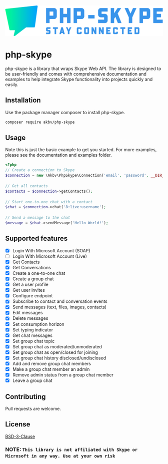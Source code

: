 ![php-skype-logo](/php-skype-logo.png)

# php-skype

php-skype is a library that wraps Skype Web API. The library is designed to be user-friendly and comes with comprehensive documentation and examples to help integrate Skype functionality into projects quickly and easily.

## Installation

Use the package manager composer to install php-skype.

```bash
composer require akbv/php-skype
```

## Usage
Note this is just the basic example to get you started. For more examples, please see the documentation and examples folder.

```php
<?php 
// Create a connection to Skype
$connection = new \Akbv\PhpSkype\Connection('email', 'password', __DIR__ . '/var/session');

// Get all contacts
$contacts = $connection->getContacts();

// Start one-to-one chat with a contact
$chat = $connection->chat('8:live:username');

// Send a message to the chat
$message = $chat->sendMessage('Hello World!');

```

## Supported features

- [x] Login With Microsoft Account (SOAP)
- [ ] Login With Microsoft Account (Live)
- [x] Get Contacts
- [x] Get Conversations
- [x] Create a one-to-one chat
- [x] Create a group chat
- [x] Get a user profile
- [x] Get user invites
- [x] Configure endpoint
- [x] Subscribe to contact and conversation events
- [x] Send messages (text, files, images, contacts)
- [x] Edit messages
- [x] Delete messages
- [x] Set consumption horizon
- [x] Set typing indicator
- [x] Get chat messages
- [x] Set group chat topic
- [x] Set group chat as moderated/unmoderated
- [x] Set group chat as open/closed for joining
- [x] Set group chat history disclosed/undisclosed
- [x] Add and remove group chat members
- [x] Make a group chat member an admin
- [x] Remove admin status from a group chat member
- [x] Leave a group chat

## Contributing

Pull requests are welcome.

## License

[BSD-3-Clause](https://opensource.org/licenses/BSD-3-Clause)

### NOTE: `This library is not affiliated with Skype or Microsoft in any way. Use at your own risk`
